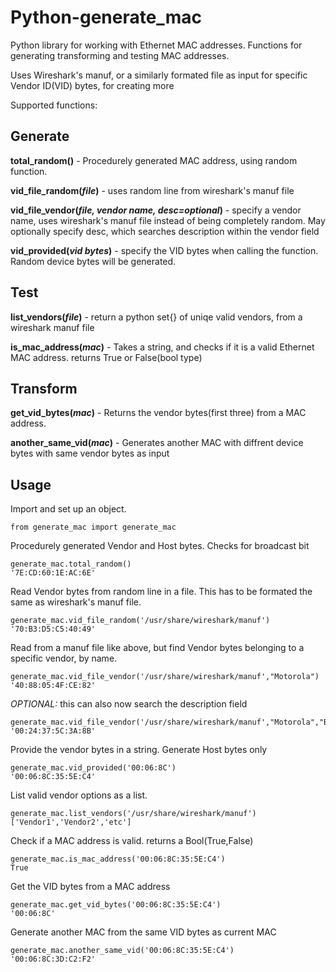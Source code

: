 Python-generate_mac
===================

Python library for working with Ethernet MAC addresses. Functions for generating
transforming and testing MAC addresses.

Uses Wireshark's manuf, or a similarly formated file as input for specific
Vendor ID(VID) bytes, for creating more 

Supported functions:

Generate
--------
**total_random()** - Procedurely generated MAC address, using random function.

**vid_file_random(_file_)** - uses random line from wireshark's manuf file

**vid_file_vendor(_file, vendor name, desc=optional_)** - specify a vendor name,
uses wireshark's manuf file instead of being completely random. May optionally
specify desc, which searches description within the vendor field

**vid_provided(_vid bytes_)** - specify the VID bytes when calling the function.
Random device bytes will be generated.

Test
-------
**list_vendors(_file_)** - return a python set{} of uniqe valid vendors, from
a wireshark manuf file

**is_mac_address(_mac_)** - Takes a string, and checks if it is a valid Ethernet
MAC address. returns True or False(bool type)

Transform
---------
**get_vid_bytes(_mac_)** - Returns the vendor bytes(first three) from a MAC address.

**another_same_vid(_mac_)** - Generates another MAC with diffrent device bytes
with same vendor bytes as input

Usage
-----

Import and set up an object.

```
from generate_mac import generate_mac
```

Procedurely generated Vendor and Host bytes. Checks for broadcast bit

```
generate_mac.total_random()
'7E:CD:60:1E:AC:6E'
```

Read Vendor bytes from random line in a file. This has to be formated the same
as wireshark's manuf file.
```
generate_mac.vid_file_random('/usr/share/wireshark/manuf')
'70:B3:D5:C5:40:49'
```

Read from a manuf file like above, but find Vendor bytes belonging to a specific
vendor, by name.
```
generate_mac.vid_file_vendor('/usr/share/wireshark/manuf',"Motorola")
'40:88:05:4F:CE:82'
```
*OPTIONAL:* this can also now search the description field

```
generate_mac.vid_file_vendor('/usr/share/wireshark/manuf',"Motorola","BSG")
'00:24:37:5C:3A:8B'
```

Provide the vendor bytes in a string. Generate Host bytes only
```
generate_mac.vid_provided('00:06:8C')
'00:06:8C:35:5E:C4'
```

List valid vendor options as a list.
```
generate_mac.list_vendors('/usr/share/wireshark/manuf')
['Vendor1','Vendor2','etc']
```

Check if a MAC address is valid. returns a Bool(True,False)
```
generate_mac.is_mac_address('00:06:8C:35:5E:C4')
True
```

Get the VID bytes from a MAC address
```
generate_mac.get_vid_bytes('00:06:8C:35:5E:C4')
'00:06:8C'
```

Generate another MAC from the same VID bytes as current MAC
```
generate_mac.another_same_vid('00:06:8C:35:5E:C4')
'00:06:8C:3D:C2:F2'
```
